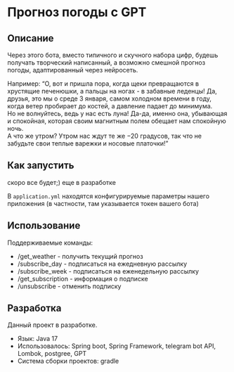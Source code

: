 # Прогноз погоды с GPT

## Описание

Через этого бота, вместо типичного и скучного набора цифр,
будешь получать творческий написанный, а возможно смешной прогноз погоды,
адаптированный через нейросеть.

Например: “О, вот и пришла пора, когда щеки превращаются в хрустящие печенюшки, а пальцы на ногах - в забавные леденцы!
Да, друзья, это мы о среде 3 января, самом холодном времени в году, когда ветер пробирает до костей, а давление падает
до минимума.    
Но не волнуйтесь, ведь у нас есть луна! Да-да, именно она, убывающая и спокойная, которая своим магнитным полем обещает
нам спокойную ночь.    
А что же утром? Утром нас ждут те же −20 градусов, так что не забудьте свои теплые варежки и носовые платочки!”

## Как запустить

скоро все будет;) еще в разработке

В `application.yml` находятся конфигурируемые параметры нашего приложения
(в частности, там указывается токен вашего бота)

## Использование

Поддерживаемые команды:

- /get_weather - получить текущий прогноз
- /subscribe_day - подписаться на ежедневную рассылку
- /subscribe_week - подписаться на еженедельную рассылку
- /get_subscription - информация о подписке
- /unsubscribe - отменить подписку

## Разработка

Данный проект в разработке.

- Язык: Java 17
- Использовалось: Spring boot, Spring Framework, telegram bot API, Lombok, postgree, GPT
- Система сборки проектов: gradle
